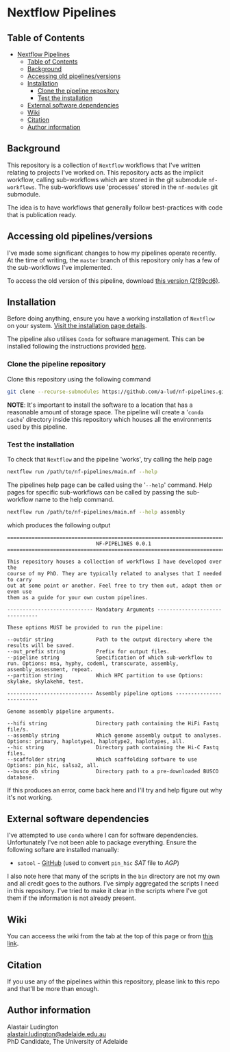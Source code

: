 # Nextflow Pipelines

## Table of Contents

<!--ts-->
- [Nextflow Pipelines](#nextflow-pipelines)
  - [Table of Contents](#table-of-contents)
  - [Background](#background)
  - [Accessing old pipelines/versions](#accessing-old-pipelinesversions)
  - [Installation](#installation)
    - [Clone the pipeline repository](#clone-the-pipeline-repository)
    - [Test the installation](#test-the-installation)
  - [External software dependencies](#external-software-dependencies)
  - [Wiki](#wiki)
  - [Citation](#citation)
  - [Author information](#author-information)
<!--te-->

## Background

This repository is a collection of `Nextflow` workflows that I've written relating
to projects I've worked on. This repository acts as the implicit workflow, calling
sub-workflows which are stored in the git submodule `nf-workflows`. The sub-workflows
use 'processes' stored in the `nf-modules` git submodule.

The idea is to have workflows that generally follow best-practices with code that
is publication ready.

## Accessing old pipelines/versions

I've made some significant changes to how my pipelines operate recently. At the time of writing,
the `master` branch of this repository only has a few of the sub-workflows I've implemented.

To access the old version of this pipeline, download [this version (2f89cd6)][VERSION].

## Installation

Before doing anything, ensure you have a working installation of `Nextflow` on your system.
[Visit the installation page details][INSTALL].

The pipeline also utilises `Conda` for software management. This can be installed following
the instructions provided [here][CONDA].

### Clone the pipeline repository

Clone this repository using the following command

```bash
git clone --recurse-submodules https://github.com/a-lud/nf-pipelines.git
```

**NOTE**: It's important to install the software to a location that has a reasonable amount of storage space.
The pipeline will create a '`conda cache`' directory inside this repository which houses all the environments
used by this pipeline.

### Test the installation

To check that `Nextflow` and the pipeline 'works', try calling the help page

```bash
nextflow run /path/to/nf-pipelines/main.nf --help
```

The pipelines help page can be called using the '`--help`' command. Help pages for specific
sub-workflows can be called by passing the sub-workflow name to the help command.

```bash
nextflow run /path/to/nf-pipelines/main.nf --help assembly
```

which produces the following output

```text
================================================================================
                             NF-PIPELINES 0.0.1
================================================================================

This repository houses a collection of workflows I have developed over the
course of my PhD. They are typically related to analyses that I needed to carry
out at some point or another. Feel free to try them out, adapt them or even use
them as a guide for your own custom pipelines.

---------------------------- Mandatory Arguments -------------------------------

These options MUST be provided to run the pipeline:

--outdir string              Path to the output directory where the results will be saved.
--out_prefix string          Prefix for output files.
--pipeline string            Specification of which sub-workflow to run. Options: msa, hyphy, codeml, transcurate, assembly, assembly_assessment, repeat.
--partition string           Which HPC partition to use Options: skylake, skylakehm, test.

---------------------------- Assembly pipeline options -------------------------

Genome assembly pipeline arguments.

--hifi string                Directory path containing the HiFi Fastq file/s.
--assembly string            Which genome assembly output to analyses. Options: primary, haplotype1, haplotype2, haplotypes, all.
--hic string                 Directory path containing the Hi-C Fastq files.
--scaffolder string          Which scaffolding software to use Options: pin_hic, salsa2, all.
--busco_db string            Directory path to a pre-downloaded BUSCO database.
```

If this produces an error, come back here and I'll try and help figure out why it's not working.

## External software dependencies

I've attempted to use `conda` where I can for software dependencies. Unfortunately I've not been
able to package everything. Ensure the following softare are installed manually:

- `satool` - [GitHub][SATOOL] (used to convert `pin_hic` *SAT* file to *AGP*)

I also note here that many of the scripts in the `bin` directory are not my own and all
credit goes to the authors. I've simply aggregated the scripts I need in this repository.
I've tried to make it clear in the scripts where I've got them if the information is not
already present.

## Wiki

You can acceess the wiki from the tab at the top of this page or from [this link][WIKI].

## Citation

If you use any of the pipelines within this repository, please link to this
repo and that'll be more than enough.

## Author information

Alastair Ludington  
alastair.ludington@adelaide.edu.au  
PhD Candidate, The University of Adelaide

[INSTALL]: https://www.nextflow.io/docs/latest/getstarted.html
[CONDA]: https://docs.conda.io/projects/conda/en/latest/user-guide/install/index.html
[MSA]: https://github.com/a-lud/nf-pipelines/wiki/Multiple-Sequence-Alignment
[ETE]: https://github.com/a-lud/nf-pipelines/wiki/CodeML---ETE3-implementation
[HYPHY]: https://github.com/a-lud/nf-pipelines/wiki/HyPhy
[TRAN]: https://github.com/a-lud/nf-pipelines/wiki/Trascriptome-Curation
[ASSEMBLY]: https://github.com/a-lud/nf-pipelines/wiki/Genome-Assembly
[VERSION]: https://github.com/a-lud/nf-pipelines/tree/2f89cd605320afe77ce384743ff6cd840ba38bde
[WIKI]: https://github.com/a-lud/nf-pipelines/wiki
[SATOOL]: https://github.com/dfguan/satool